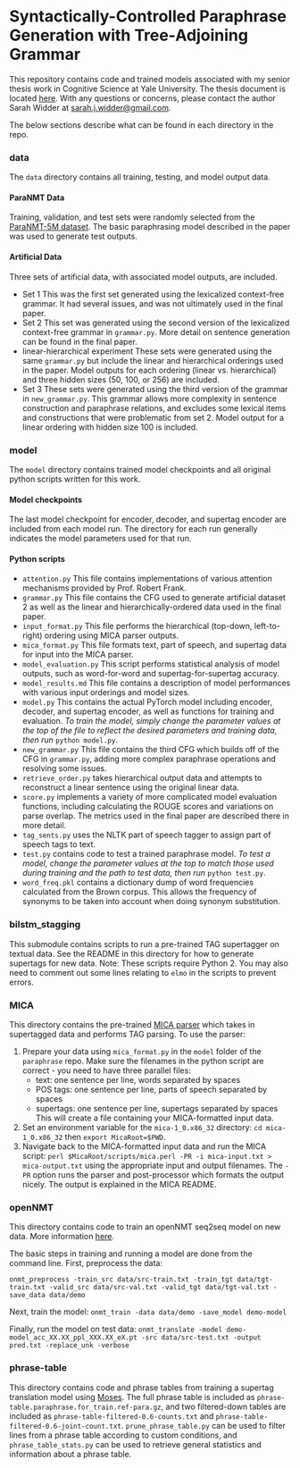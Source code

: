 # Syntactically-Controlled Paraphrase Generation with Tree-Adjoining Grammar

This repository contains code and trained models associated with my senior thesis work in Cognitive Science at Yale University. The thesis document is located [here](https://cogsci.yale.edu/sites/default/files/files/2020ThesisWIDDER.pdf).
With any questions or concerns, please contact the author Sarah Widder at sarah.j.widder@gmail.com.

The below sections describe what can be found in each directory in the repo.

### data

The `data` directory contains all training, testing, and model output data. 

#### ParaNMT Data

Training, validation, and test sets were randomly selected from the [ParaNMT-5M dataset](https://github.com/jwieting/para-nmt-50m). The basic paraphrasing model described in the paper was used to generate test outputs. 

#### Artificial Data

Three sets of artificial data, with associated model outputs, are included.

* Set 1
  This was the first set generated using the lexicalized context-free grammar. It had several issues, and was not ultimately used in the final paper.
* Set 2
  This set was generated using the second version of the lexicalized context-free grammar in `grammar.py`. More detail on sentence generation can be found in the final paper. 
* linear-hierarchical experiment
  These sets were generated using the same `grammar.py` but include the linear and hierarchical orderings used in the paper. Model outputs for each ordering (linear vs. hierarchical) and three hidden sizes (50, 100, or 256) are included.
* Set 3
  These sets were generated using the third version of the grammar in `new_grammar.py`. This grammar allows more complexity in sentence construction and paraphrase relations, and excludes some lexical items and constructions that were problematic from set 2. Model output for a linear ordering with hidden size 100 is included.

### model 

The `model` directory contains trained model checkpoints and all original python scripts written for this work.

#### Model checkpoints

The last model checkpoint for encoder, decoder, and supertag encoder are included from each model run. The directory for each run generally indicates the model parameters used for that run.

#### Python scripts

- `attention.py` This file contains implementations of various attention mechanisms provided by Prof. Robert Frank.
- `grammar.py` This file contains the CFG used to generate artificial dataset 2 as well as the linear and hierarchically-ordered data used in the final paper.
- `input_format.py` This file performs the hierarchical (top-down, left-to-right) ordering using MICA parser outputs.
- `mica_format.py` This file formats text, part of speech, and supertag data for input into the MICA parser.
- `model_evaluation.py` This script performs statistical analysis of model outputs, such as word-for-word and supertag-for-supertag accuracy.
- `model_results.md` This file contains a description of model performances with various input orderings and model sizes.
- `model.py` This contains the actual PyTorch model including encoder, decoder, and supertag encoder, as well as functions for training and evaluation. *To train the model, simply change the parameter values at the top of the file to reflect the desired parameters and training data, then run* `python model.py`. 
- `new_grammar.py` This file contains the third CFG which builds off of the CFG in `grammar.py`, adding more complex paraphrase operations and resolving some issues. 
- `retrieve_order.py` takes hierarchical output data and attempts to reconstruct a linear sentence using the original linear data.
- `score.py` implements a variety of more complicated model evaluation functions, including calculating the ROUGE scores and variations on parse overlap. The metrics used in the final paper are described there in more detail.
- `tag_sents.py` uses the NLTK part of speech tagger to assign part of speech tags to text.
- `test.py` contains code to test a trained paraphrase model. *To test a model, change the parameter values at the top to match those used during training and the path to test data, then run* `python test.py`.
- `word_freq.pkl` contains a dictionary dump of word frequencies calculated from the Brown corpus. This allows the frequency of synonyms to be taken into account when doing synonym substitution.


### bilstm_stagging

This submodule contains scripts to run a pre-trained TAG supertagger on textual data. See the README in this directory for how to generate supertags for new data. Note: These scripts require Python 2. You may also need to comment out some lines relating to `elmo` in the scripts to prevent errors.

### MICA

This directory contains the pre-trained [MICA parser](https://mica.lis-lab.fr/) which takes in supertagged data and performs TAG parsing. To use the parser:

1. Prepare your data using `mica_format.py` in the `model` folder of the `paraphrase` repo. Make sure the filenames in the python script are correct - you need to have three parallel files:
    * text: one sentence per line, words separated by spaces
    * POS tags: one sentence per line, parts of speech separated by spaces
    * supertags: one sentence per line, supertags separated by spaces
  This will create a file containing your MICA-formatted input data.
2. Set an environment variable for the `mica-1_0.x86_32` directory: `cd mica-1_0.x86_32` then `export MicaRoot=$PWD`.
3. Navigate back to the MICA-formatted input data and run the MICA script: `perl $MicaRoot/scripts/mica.perl -PR -i mica-input.txt > mica-output.txt` using the appropriate input and output filenames. The `-PR` option runs the parser and post-processor which formats the output nicely. The output is explained in the MICA README.

### openNMT

This directory contains code to train an openNMT seq2seq model on new data. More information [here](https://github.com/OpenNMT/OpenNMT-py#quickstart). 

The basic steps in training and running a model are done from the command line. First, preprocess the data:

`onmt_preprocess -train_src data/src-train.txt -train_tgt data/tgt-train.txt -valid_src data/src-val.txt -valid_tgt data/tgt-val.txt -save_data data/demo`

Next, train the model:
`onmt_train -data data/demo -save_model demo-model`

Finally, run the model on test data:
`onmt_translate -model demo-model_acc_XX.XX_ppl_XXX.XX_eX.pt -src data/src-test.txt -output pred.txt -replace_unk -verbose`

### phrase-table

This directory contains code and phrase tables from training a supertag translation model using [Moses](http://www.cs.cmu.edu/afs/cs/project/cmt-55/lti/Courses/731/homework/mosesdecoder/scripts/moses-for-mere-mortals/). The full phrase table is included as `phrase-table.paraphrase.for_train.ref-para.gz`, and two filtered-down tables are included as `phrase-table-filtered-0.6-counts.txt` and `phrase-table-filtered-0.6-joint-count.txt`. `prune_phrase_table.py` can be used to filter lines from a phrase table according to custom conditions, and `phrase_table_stats.py` can be used to retrieve general statistics and information about a phrase table.